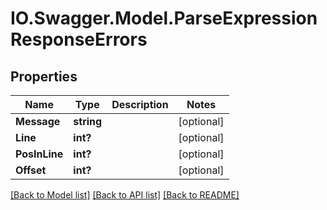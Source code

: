 # IO.Swagger.Model.ParseExpressionResponseErrors
## Properties

Name | Type | Description | Notes
------------ | ------------- | ------------- | -------------
**Message** | **string** |  | [optional] 
**Line** | **int?** |  | [optional] 
**PosInLine** | **int?** |  | [optional] 
**Offset** | **int?** |  | [optional] 

[[Back to Model list]](../README.md#documentation-for-models) [[Back to API list]](../README.md#documentation-for-api-endpoints) [[Back to README]](../README.md)

